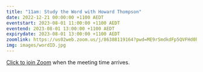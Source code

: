 ```yaml
---
title: "11am: Study the Word with Howard Thompson"
date: 2022-12-21 00:00:00 +1100 AEDT
eventstart: 2023-08-01 11:00:00 +1100 AEDT
eventend: 2023-08-01 13:00:00 +1100 AEDT
expirydate: 2023-08-01 13:00:00 +1100 AEDT
zoomlink: https://us02web.zoom.us/j/86388119164?pwd=ME9rSmdkdFp5QVFHd0hIbDZmNXhRQT09
img: images/wordID.jpg
---
```


[Click to join Zoom](https://us02web.zoom.us/j/86388119164?pwd=ME9rSmdkdFp5QVFHd0hIbDZmNXhRQT09) when the meeting time arrives.
